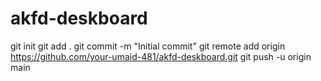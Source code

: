 # akfd-deskboard

git init
git add .
git commit -m "Initial commit"
git remote add origin https://github.com/your-umaid-481/akfd-deskboard.git
git push -u origin main
